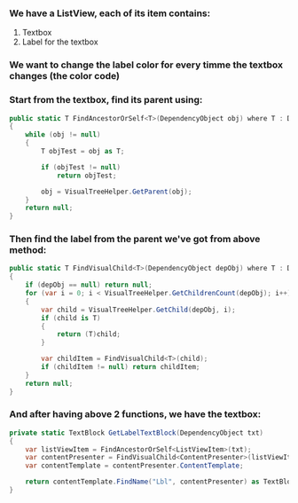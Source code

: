 ### We have a ListView, each of its item contains:
1. Textbox
2. Label for the textbox

### We want to change the label color for every timme the textbox changes (the color code)

### Start from the textbox, find its parent using:
```csharp
public static T FindAncestorOrSelf<T>(DependencyObject obj) where T : DependencyObject
{
    while (obj != null)
    {
        T objTest = obj as T;

        if (objTest != null)
            return objTest;

        obj = VisualTreeHelper.GetParent(obj);
    }
    return null;
}
```
### Then find the label from the parent we've got from above method:
```csharp
public static T FindVisualChild<T>(DependencyObject depObj) where T : DependencyObject
{
    if (depObj == null) return null;
    for (var i = 0; i < VisualTreeHelper.GetChildrenCount(depObj); i++)
    {
        var child = VisualTreeHelper.GetChild(depObj, i);
        if (child is T)
        {
            return (T)child;
        }

        var childItem = FindVisualChild<T>(child);
        if (childItem != null) return childItem;
    }
    return null;
}
```
### And after having above 2 functions, we have the textbox:
```csharp
private static TextBlock GetLabelTextBlock(DependencyObject txt)
{
    var listViewItem = FindAncestorOrSelf<ListViewItem>(txt);
    var contentPresenter = FindVisualChild<ContentPresenter>(listViewItem);
    var contentTemplate = contentPresenter.ContentTemplate;

    return contentTemplate.FindName("Lbl", contentPresenter) as TextBlock;
}
```

